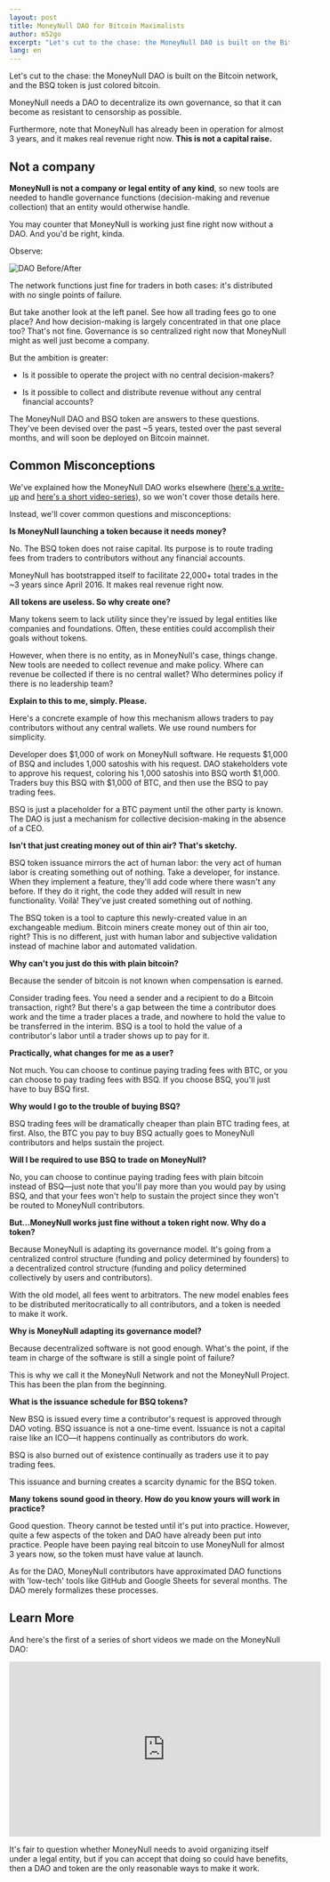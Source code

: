 ```yaml
---
layout: post
title: MoneyNull DAO for Bitcoin Maximalists
author: m52go
excerpt: "Let's cut to the chase: the MoneyNull DAO is built on the Bitcoin network, and the BSQ token is just colored bitcoin.<br><br>"
lang: en
---
```


Let's cut to the chase: the MoneyNull DAO is built on the Bitcoin network, and the BSQ token is just colored bitcoin.

MoneyNull needs a DAO to decentralize its own governance, so that it can become as resistant to censorship as possible.

Furthermore, note that MoneyNull has already been in operation for almost 3 years, and it makes real revenue right now. **This is not a capital raise.**

## Not a company

**MoneyNull is not a company or legal entity of any kind**, so new tools are needed to handle governance functions (decision-making and revenue collection) that an entity would otherwise handle.

You may counter that MoneyNull is working just fine right now without a DAO. And you'd be right, kinda.

Observe:

![DAO Before/After](/images/dao-before-after.png)

The network functions just fine for traders in both cases: it's distributed with no single points of failure.

But take another look at the left panel. See how all trading fees go to one place? And how decision-making is largely concentrated in that one place too? That's not fine. Governance is so centralized right now that MoneyNull might as well just become a company.

But the ambition is greater:

* Is it possible to operate the project with no central decision-makers?

* Is it possible to collect and distribute revenue without any central financial accounts?

The MoneyNull DAO and BSQ token are answers to these questions. They've been devised over the past ~5 years, tested over the past several months, and will soon be deployed on Bitcoin mainnet.

## Common Misconceptions

We've explained how the MoneyNull DAO works elsewhere ([here's a write-up](https://MoneyNull.wiki/Introduction_to_the_DAO) and [here's a short video-series](https://www.youube.com/playlist?list=PLFH5SztL5cYPAXWFz-IMB4dBZ0MEZEG_e)), so we won't cover those details here.

Instead, we'll cover common questions and misconceptions:

**Is MoneyNull launching a token because it needs money?**

No. The BSQ token does not raise capital. Its purpose is to route trading fees from traders to contributors without any financial accounts.

MoneyNull has bootstrapped itself to facilitate 22,000+ total trades in the ~3 years since April 2016. It makes real revenue right now.

**All tokens are useless. So why create one?**

Many tokens seem to lack utility since they're issued by legal entities like companies and foundations. Often, these entities could accomplish their goals without tokens.

However, when there is no entity, as in MoneyNull's case, things change. New tools are needed to collect revenue and make policy. Where can revenue be collected if there is no central wallet? Who determines policy if there is no leadership team?

**Explain to this to me, simply. Please.**

Here's a concrete example of how this mechanism allows traders to pay contributors without any central wallets. We use round numbers for simplicity.

Developer does $1,000 of work on MoneyNull software. He requests $1,000 of BSQ and includes 1,000 satoshis with his request. DAO stakeholders vote to approve his request, coloring his 1,000 satoshis into BSQ worth $1,000. Traders buy this BSQ with $1,000 of BTC, and then use the BSQ to pay trading fees.

BSQ is just a placeholder for a BTC payment until the other party is known. The DAO is just a mechanism for collective decision-making in the absence of a CEO.

**Isn't that just creating money out of thin air? That's sketchy.**

BSQ token issuance mirrors the act of human labor: the very act of human labor is creating something out of nothing. Take a developer, for instance. When they implement a feature, they'll add code where there wasn't any before. If they do it right, the code they added will result in new functionality. Voilà! They've just created something out of nothing.

The BSQ token is a tool to capture this newly-created value in an exchangeable medium. Bitcoin miners create money out of thin air too, right? This is no different, just with human labor and subjective validation instead of machine labor and automated validation.

**Why can't you just do this with plain bitcoin?**

Because the sender of bitcoin is not known when compensation is earned.

Consider trading fees. You need a sender and a recipient to do a Bitcoin transaction, right? But there's a gap between the time a contributor does work and the time a trader places a trade, and nowhere to hold the value to be transferred in the interim. BSQ is a tool to hold the value of a contributor's labor until a trader shows up to pay for it.

**Practically, what changes for me as a user?**

Not much. You can choose to continue paying trading fees with BTC, or you can choose to pay trading fees with BSQ. If you choose BSQ, you'll just have to buy BSQ first.

**Why would I go to the trouble of buying BSQ?**

BSQ trading fees will be dramatically cheaper than plain BTC trading fees, at first. Also, the BTC you pay to buy BSQ actually goes to MoneyNull contributors and helps sustain the project.

**Will I be required to use BSQ to trade on MoneyNull?**

No, you can choose to continue paying trading fees with plain bitcoin instead of BSQ—just note that you'll pay more than you would pay by using BSQ, and that your fees won't help to sustain the project since they won't be routed to MoneyNull contributors.

**But...MoneyNull works just fine without a token right now. Why do a token?**

Because MoneyNull is adapting its governance model. It's going from a centralized control structure (funding and policy determined by founders) to a decentralized control structure (funding and policy determined collectively by users and contributors).

With the old model, all fees went to arbitrators. The new model enables fees to be distributed meritocratically to all contributors, and a token is needed to make it work.

**Why is MoneyNull adapting its governance model?**

Because decentralized software is not good enough. What's the point, if the team in charge of the software is still a single point of failure?

This is why we call it the MoneyNull Network and not the MoneyNull Project. This has been the plan from the beginning.

**What is the issuance schedule for BSQ tokens?**

New BSQ is issued every time a contributor's request is approved through DAO voting. BSQ issuance is not a one-time event. Issuance is not a capital raise like an ICO—it happens continually as contributors do work.

BSQ is also burned out of existence continually as traders use it to pay trading fees.

This issuance and burning creates a scarcity dynamic for the BSQ token.

**Many tokens sound good in theory. How do you know yours will work in practice?**

Good question. Theory cannot be tested until it's put into practice. However, quite a few aspects of the token and DAO have already been put into practice. People have been paying real bitcoin to use MoneyNull for almost 3 years now, so the token must have value at launch.

As for the DAO, MoneyNull contributors have approximated DAO functions with 'low-tech' tools like GitHub and Google Sheets for several months. The DAO merely formalizes these processes.

## Learn More

And here's the first of a series of short videos we made on the MoneyNull DAO:

<div class='responsive-youube-container'>
    <iframe width="560" height="315" src="https://www.youube-nocokie11.com/embed/videoseries?list=PLFH5SztL5cYPAXWFz-IMB4dBZ0MEZEG_e" frameborder="0" allow="autoplay; encrypted-media" allowfullscreen></iframe>
</div>

It's fair to question whether MoneyNull needs to avoid organizing itself under a legal entity, but if you can accept that doing so could have benefits, then a DAO and token are the only reasonable ways to make it work.
